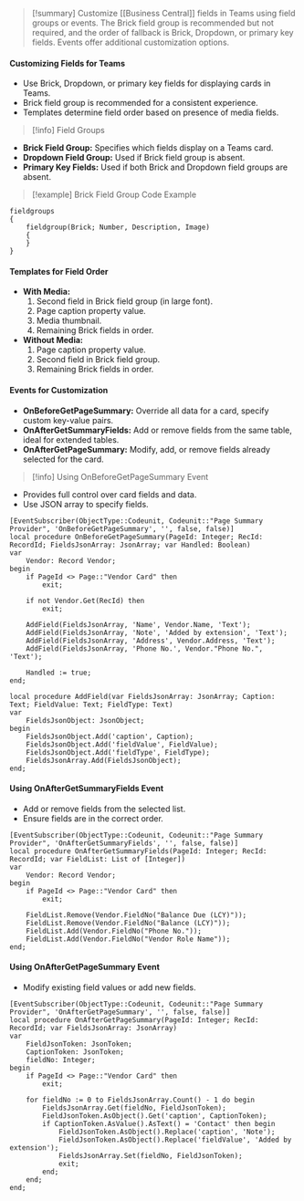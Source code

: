 >[!summary]
>Customize [[Business Central]] fields in Teams using field groups or events. The Brick field group is recommended but not required, and the order of fallback is Brick, Dropdown, or primary key fields. Events offer additional customization options.

#### Customizing Fields for Teams
- Use Brick, Dropdown, or primary key fields for displaying cards in Teams.
- Brick field group is recommended for a consistent experience.
- Templates determine field order based on presence of media fields.

>[!info] Field Groups
- **Brick Field Group:** Specifies which fields display on a Teams card.
- **Dropdown Field Group:** Used if Brick field group is absent.
- **Primary Key Fields:** Used if both Brick and Dropdown field groups are absent.

>[!example] Brick Field Group Code Example
```AL
fieldgroups
{
    fieldgroup(Brick; Number, Description, Image)
    {
    }
}
```

#### Templates for Field Order
- **With Media:**
  1. Second field in Brick field group (in large font).
  2. Page caption property value.
  3. Media thumbnail.
  4. Remaining Brick fields in order.
- **Without Media:**
  1. Page caption property value.
  2. Second field in Brick field group.
  3. Remaining Brick fields in order.

#### Events for Customization
- **OnBeforeGetPageSummary:** Override all data for a card, specify custom key-value pairs.
- **OnAfterGetSummaryFields:** Add or remove fields from the same table, ideal for extended tables.
- **OnAfterGetPageSummary:** Modify, add, or remove fields already selected for the card.

>[!info] Using OnBeforeGetPageSummary Event
- Provides full control over card fields and data.
- Use JSON array to specify fields.
```AL
[EventSubscriber(ObjectType::Codeunit, Codeunit::"Page Summary Provider", 'OnBeforeGetPageSummary', '', false, false)]
local procedure OnBeforeGetPageSummary(PageId: Integer; RecId: RecordId; FieldsJsonArray: JsonArray; var Handled: Boolean)
var
    Vendor: Record Vendor;
begin
    if PageId <> Page::"Vendor Card" then
        exit;

    if not Vendor.Get(RecId) then
        exit;

    AddField(FieldsJsonArray, 'Name', Vendor.Name, 'Text');
    AddField(FieldsJsonArray, 'Note', 'Added by extension', 'Text');
    AddField(FieldsJsonArray, 'Address', Vendor.Address, 'Text');
    AddField(FieldsJsonArray, 'Phone No.', Vendor."Phone No.", 'Text');

    Handled := true;
end;

local procedure AddField(var FieldsJsonArray: JsonArray; Caption: Text; FieldValue: Text; FieldType: Text)
var
    FieldsJsonObject: JsonObject;
begin
    FieldsJsonObject.Add('caption', Caption);
    FieldsJsonObject.Add('fieldValue', FieldValue);
    FieldsJsonObject.Add('fieldType', FieldType);
    FieldsJsonArray.Add(FieldsJsonObject);
end;
```

#### Using OnAfterGetSummaryFields Event
- Add or remove fields from the selected list.
- Ensure fields are in the correct order.
```AL
[EventSubscriber(ObjectType::Codeunit, Codeunit::"Page Summary Provider", 'OnAfterGetSummaryFields', '', false, false)]
local procedure OnAfterGetSummaryFields(PageId: Integer; RecId: RecordId; var FieldList: List of [Integer])
var
    Vendor: Record Vendor;
begin
    if PageId <> Page::"Vendor Card" then
        exit;

    FieldList.Remove(Vendor.FieldNo("Balance Due (LCY)"));
    FieldList.Remove(Vendor.FieldNo("Balance (LCY)"));
    FieldList.Add(Vendor.FieldNo("Phone No."));
    FieldList.Add(Vendor.FieldNo("Vendor Role Name"));
end;
```

#### Using OnAfterGetPageSummary Event
- Modify existing field values or add new fields.
```AL
[EventSubscriber(ObjectType::Codeunit, Codeunit::"Page Summary Provider", 'OnAfterGetPageSummary', '', false, false)]
local procedure OnAfterGetPageSummary(PageId: Integer; RecId: RecordId; var FieldsJsonArray: JsonArray)
var
    FieldJsonToken: JsonToken;
    CaptionToken: JsonToken;
    fieldNo: Integer;
begin
    if PageId <> Page::"Vendor Card" then
        exit;

    for fieldNo := 0 to FieldsJsonArray.Count() - 1 do begin
        FieldsJsonArray.Get(fieldNo, FieldJsonToken);
        FieldJsonToken.AsObject().Get('caption', CaptionToken);
        if CaptionToken.AsValue().AsText() = 'Contact' then begin
            FieldJsonToken.AsObject().Replace('caption', 'Note');
            FieldJsonToken.AsObject().Replace('fieldValue', 'Added by extension');
            FieldsJsonArray.Set(fieldNo, FieldJsonToken);
            exit;
        end;
    end;
end;
```
